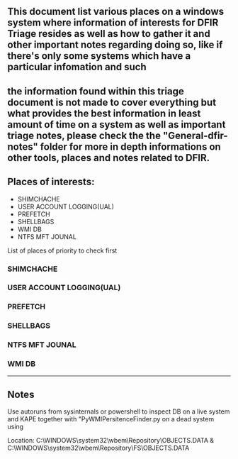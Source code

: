 ## This document list various places on a windows system where information of interests for DFIR Triage resides as well as how to gather it and other important notes regarding doing so, like if there's only some systems which have a particular infomation and such

## the information found within this triage document is not made to cover everything but what provides the best information in least amount of time on a system as well as important triage notes, please check the the "General-dfir-notes" folder for more in depth informations on other tools, places and notes related to DFIR.


## Places of interests:

+ SHIMCHACHE
+ USER ACCOUNT LOGGING(UAL)
+ PREFETCH
+ SHELLBAGS
+ WMI DB
+ NTFS MFT JOUNAL



List of places of priority to check first
### SHIMCHACHE

### USER ACCOUNT LOGGING(UAL)

### PREFETCH

### SHELLBAGS
 
### NTFS MFT JOUNAL

### WMI DB

------
## Notes
Use autoruns from sysinternals or powershell to inspect DB on a live system and KAPE together with "PyWMIPersitenceFinder.py on a dead system using 

 Location: C:\WINDOWS\system32\wbem\Repository\OBJECTS.DATA & 
 C:\WINDOWS\system32\wbem\Repository\FS\OBJECTS.DATA
  
